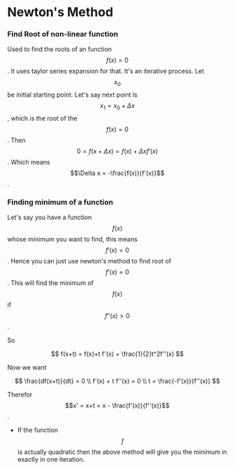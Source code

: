 # Newton's Method

### Find Root of non-linear function

Used to find the roots of an function $$f(x)=0$$. It uses taylor series expansion for that. It's an iterative process. Let $$x_0$$be initial starting point. Let's say next point is $$x_1 = x_0 + \Delta x$$, which is the root of the $$f(x)=0$$. Then $$0 = f(x+\Delta x) = f(x) + \Delta x f'(x)$$. Which means $$\Delta x = -\frac{f(x)}{f'(x)}$$.

### Finding minimum of a function

Let's say you have a function $$f(x)$$whose minimum you want to find, this means $$f'(x)=0$$. Hence you can just use newton's method to find root of $$f'(x)=0$$. This will find the minimum of $$f(x)$$if $$f''(x)>0$$.&#x20;

So

$$
f(x+t) = f(x)+t f'(x) + \frac{1}{2}t^2f''(x)
$$

​Now we want&#x20;

$$
\frac{df(x+t)}{dt} = 0 \\
f'(x) + t f''(x) = 0 \\ 
t = \frac{-f'(x)}{f''(x)}
$$

Therefor $$x' = x+t = x ​- \frac{f'(x)}{f''(x)}$$.&#x20;

* If the function $$f$$is actually quadratic then the above method will give you the minimum in exactly in one iteration.&#x20;

​
